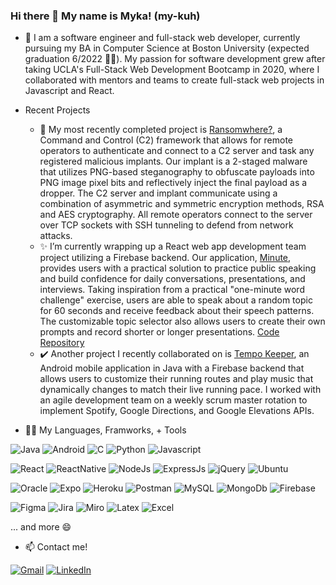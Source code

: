 ### Hi there 👋 My name is Myka! (my-kuh)

- 💬 I am a software engineer and full-stack web developer, currently pursuing my BA in Computer Science at Boston University (expected graduation 6/2022 👩‍🎓). My passion for software development grew after taking UCLA's Full-Stack Web Development Bootcamp in 2020, where I collaborated with mentors and teams to create full-stack web projects in Javascript and React.

- Recent Projects
  - 🌱 My most recently completed project is [Ransomwhere?](https://github.com/cs501-ransomwhere), a Command and Control (C2) framework that allows for remote operators to authenticate and connect to a C2 server and task any registered malicious implants. Our implant is a 2-staged malware that utilizes PNG-based steganography to obfuscate payloads into PNG image pixel bits and reflectively inject the final payload as a dropper. The C2 server and implant communicate using a combination of asymmetric and symmetric encryption methods, RSA and AES cryptography. All remote operators connect to the server over TCP sockets with SSH tunneling to defend from network attacks.
  - ✨ I’m currently wrapping up a React web app development team project utilizing a Firebase backend. Our application, [Minute](https://minute-app.herokuapp.com/), provides users with a practical solution to practice public speaking and build confidence for daily conversations, presentations, and interviews. Taking inspiration from a practical "one-minute word challenge" exercise, users are able to speak about a random topic for 60 seconds and receive feedback about their speech patterns. The customizable topic selector also allows users to create their own prompts and record shorter or longer presentations. [Code Repository](https://github.com/andyyvo/minute-react)
  - ✔️ Another project I recently collaborated on is [Tempo Keeper](https://github.com/mykakugaya/tempo-keeper), an Android mobile application in Java with a Firebase backend that allows users to customize their running routes and play music that dynamically changes to match their live running pace. I worked with an agile development team on a weekly scrum master rotation to implement Spotify, Google Directions, and Google Elevations APIs. 
 
 - 👩‍💻 My Languages, Framworks, + Tools

![Java](https://img.shields.io/badge/Java-ED8B00?style=for-the-badge&logo=java&logoColor=white)
![Android](https://img.shields.io/badge/Android-3DDC84?style=for-the-badge&logo=android&logoColor=white)
![C](https://img.shields.io/badge/C-00599C?style=for-the-badge&logo=c&logoColor=white)
![Python](https://img.shields.io/badge/Python-FFD43B?style=for-the-badge&logo=python&logoColor=blue)
![Javascript](https://img.shields.io/badge/JavaScript-323330?style=for-the-badge&logo=javascript&logoColor=F7DF1E)

![React](https://img.shields.io/badge/React-20232A?style=for-the-badge&logo=react&logoColor=61DAFB)
![ReactNative](https://img.shields.io/badge/React_Native-20232A?style=for-the-badge&logo=react&logoColor=61DAFB)
![NodeJs](https://img.shields.io/badge/Node.js-339933?style=for-the-badge&logo=nodedotjs&logoColor=white)
![ExpressJs](https://img.shields.io/badge/Express.js-000000?style=for-the-badge&logo=express&logoColor=white)
![jQuery](https://img.shields.io/badge/jQuery-0769AD?style=for-the-badge&logo=jquery&logoColor=white)
![Ubuntu](https://img.shields.io/badge/Ubuntu-E95420?style=for-the-badge&logo=ubuntu&logoColor=white)

![Oracle](https://img.shields.io/badge/Oracle-F80000?style=for-the-badge&logo=oracle&logoColor=black)
![Expo](https://img.shields.io/badge/Expo-1B1F23?style=for-the-badge&logo=expo&logoColor=white)
![Heroku](https://img.shields.io/badge/Heroku-430098?style=for-the-badge&logo=heroku&logoColor=white)
![Postman](https://img.shields.io/badge/Postman-FF6C37?style=for-the-badge&logo=Postman&logoColor=white)
![MySQL](https://img.shields.io/badge/MySQL-005C84?style=for-the-badge&logo=mysql&logoColor=white)
![MongoDb](https://img.shields.io/badge/MongoDB-4EA94B?style=for-the-badge&logo=mongodb&logoColor=white)
![Firebase](https://img.shields.io/badge/firebase-ffca28?style=for-the-badge&logo=firebase&logoColor=black)

![Figma](https://img.shields.io/badge/Figma-F24E1E?style=for-the-badge&logo=figma&logoColor=white)
![Jira](https://img.shields.io/badge/Jira-0052CC?style=for-the-badge&logo=Jira&logoColor=white)
![Miro](https://img.shields.io/badge/Miro-050038?style=for-the-badge&logo=Miro&logoColor=white)
![Latex](https://img.shields.io/badge/LaTeX-47A141?style=for-the-badge&logo=LaTeX&logoColor=white)
![Excel](https://img.shields.io/badge/Microsoft_Excel-217346?style=for-the-badge&logo=microsoft-excel&logoColor=white)

... and more 😄

- 📫 Contact me!

[![Gmail](https://img.shields.io/badge/Gmail-D14836?style=for-the-badge&logo=gmail&logoColor=white)](mailto:mykakug129@gmail.com)
[![LinkedIn](https://img.shields.io/badge/LinkedIn-0077B5?style=for-the-badge&logo=linkedin&logoColor=white)](https://www.linkedin.com/in/mykakugaya/)
